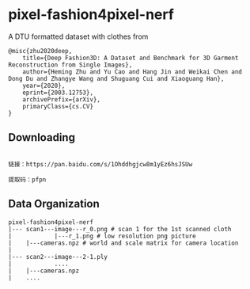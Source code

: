 # pixel-fashion4pixel-nerf

A DTU formatted dataset with clothes from 
```
@misc{zhu2020deep,
    title={Deep Fashion3D: A Dataset and Benchmark for 3D Garment Reconstruction from Single Images},
    author={Heming Zhu and Yu Cao and Hang Jin and Weikai Chen and Dong Du and Zhangye Wang and Shuguang Cui and Xiaoguang Han},
    year={2020},
    eprint={2003.12753},
    archivePrefix={arXiv},
    primaryClass={cs.CV}
}
```
## Downloading
```

链接：https://pan.baidu.com/s/1Ohddhgjcw8m1yEz6hsJSUw 

提取码：pfpn 

```
## Data Organization
```
pixel-fashion4pixel-nerf
|--- scan1---image---r_0.png # scan 1 for the 1st scanned cloth
|            |---r_1.png # low resolution png picture
|    |---cameras.npz # world and scale matrix for camera location
|
|--- scan2---image---2-1.ply
|            ....
|    |---cameras.npz 
|    ....
```

